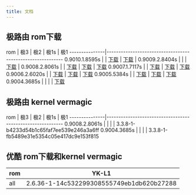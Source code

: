 ```yaml
---
title: 文档
---
```


## 极路由 rom下载
rom            | 极3 | 极2 | 极1s | 极1
---------------|-----------------------------------------------------------
0.9010.1.8595s | | [下载](http://ur.ikcd.net/HC5761-sysupgrade-20150319-21e48669.bin) | [下载](http://ur.ikcd.net/HC5661-sysupgrade-20150318-3216a3ec.bin) |
0.9009.2.8404s | | | [下载](http://ur.ikcd.net/HC5661-sysupgrade-20150129-318a796b.bin) |
0.9008.2.8061s | | [下载](http://ur.ikcd.net/HC5761-sysupgrade-20141231-48642891.bin) | [下载](http://ur.ikcd.net/HC5661-sysupgrade-20141231-805e39dd.bin) | [下载](http://ur.ikcd.net/tw150v1-sysupgrade-20141231-4322bdfe.bin)
0.9007.1.7117s | | [下载](http://ur.ikcd.net/HC5761-sysupgrade-20141105-18eea212.bin) | [下载](http://ur.ikcd.net/HC5661-sysupgrade-20141105-3abb3bf3.bin) | [下载](http://ur.ikcd.net/tw150v1-sysupgrade-20141105-5810b4fb.bin)
0.9006.2.6020s | | [下载](http://ur.ikcd.net/HC5761-sysupgrade-20140911-3d5f030b.bin) | [下载](http://ur.ikcd.net/HC5661-sysupgrade-20140911-95d8bc22.bin) | [下载](http://ur.ikcd.net/tw150v1-sysupgrade-20140911-c275a9e6.bin)
0.9005.5384s   | | [下载](http://ur.ikcd.net/HC5761-sysupgrade-20140825-503d031a.bin) | [下载](http://ur.ikcd.net/HC5661-sysupgrade-20140825-5deb234b.bin) | [下载](http://ur.ikcd.net/tw150v1-sysupgrade-20140825-28ba23e5.bin)
0.9004.3685s   | | | | [下载](http://ur.ikcd.net/tw150v1-sysupgrade-2014060901.bin)

## 极路由 kernel vermagic
rom            | 极3 | 极2 | 极1s | 极1
---------------|-----------------------------------------------------------
0.9008.2.8061s | | | | 3.3.8-1-b4233d54b1c65faf7ee539e246a3a6ff
0.9004.3685s   | | | | 3.3.8-1-fb5489e31e5354c05e417dc9e153f815

## 优酷 rom下载和kernel vermagic
rom            | YK-L1
---------------|-----------------------------------------------------------
all            | 2.6.36-1-14c532299308555749eb1db620b27288
